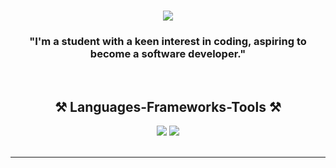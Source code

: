 <!-- <img align="right" src="https://visitor-badge.laobi.icu/badge?page_id=sachinseengh.sachinseengh" /> -->

<h1 align="center">
    <img src="https://readme-typing-svg.herokuapp.com/?font=Righteous&size=35&center=true&vCenter=true&width=500&height=70&duration=4000&lines=Sachin+Kumar+Singh;" />
</h1>

<h3 align="center">"I'm a student with a keen interest in coding, aspiring to become a software developer."</h3>

<br/>

<!--<div align="center">-->
 
<!-- 🔭 I’m currently a student of **BCA TU**
 
 🌱 I’m currently learning **Spring and React Js**
 <br>

 <img src="https://skillicons.dev/icons?i=spring" />
 <img src="https://skillicons.dev/icons?i=react" /> -->
  
 
  

<!-- 💬 Ask me about **Node.js, React, Firebase... or anything [here](https://github.com/salesp07/salesp07/issues)**-->

<!--⚡ Fun fact **Game of Thrones Night's Watch cloaks are made from Ikea rugs** -->

 <!-- </div> -->

 <div align="center">
 
 
<!-- 📞 **Contact me** -->
 

<!-- 
<div align="center"> 
  <a href="mailto:sachinseengh@gmail.com" target="_blank">
  <img src="https://img.shields.io/badge/Gmail-333333?style=for-the-badge&logo=gmail&logoColor=red" /> 
        <img src="https://skillicons.dev/icons?i=gmail" />
  </a>
  <a href="https://www.linkedin.com/in/sachin-singh-9a3ab024a/" target="_blank">
     <img src="https://img.shields.io/badge/LinkedIn-0077B5?style=for-the-badge&logo=linkedin&logoColor=white" target="_blank" /> 
       <img src="https://skillicons.dev/icons?i=linkedin" />
  </a>
  <a href="https://www.instagram.com/sacccchhhhiiinn/" target="_blank">
    <img src="https://img.shields.io/badge/LinkedIn-0077B5?style=for-the-badge&logo=linkedin&logoColor=white" target="_blank" /> 
       <img src="https://skillicons.dev/icons?i=instagram" />
  </a>
    
</div> 
-->

 
 
<h2 align="center">⚒️ Languages-Frameworks-Tools ⚒️</h2>

<div align="center">
    <img src="https://skillicons.dev/icons?i=html,css,github,figma,photoshop" />
    <img src="https://skillicons.dev/icons?i=python,javascript,java,mysql,c,php" /><br>
</div>

<br/>
<hr/>

<!--<div align="center">
  <h2>🐍 My Contributions 🐍</h2>
  <br>
  <img alt="snake eating my contributions" src="https://raw.githubusercontent.com/sachinseengh/sachinseengh/output/github-contribution-grid-snake-dark.svg" />
  
  <br/><br/><br/>
</div>-->


<!--

<h2 align="center">⚡ Stats ⚡</h2>
<br>
<div align=center>
<a href="https://git.io/streak-stats"><img src="https://streak-stats.demolab.com?user=sachinseengh&theme=dark&border_radius=1.5&card_width=350" alt="GitHub Streak" /></a>
  <img width=390 src="https://github-readme-stats.vercel.app/api?username=sachinseengh&count_private=true&show_icons=true&theme=react&rank_icon=github&border_radius=10" alt="readme stats" /> 
  <br/>
  <img width=325 align="center" src="https://github-readme-stats.vercel.app/api/top-langs/?username=sachinseengh&hide=HTML&langs_count=8&layout=compact&theme=react&border_radius=10&size_weight=0.5&count_weight=0.5&exclude_repo=github-readme-stats" alt="top langs" />
</div>

<br/><br/>

<hr/>

<br/>
-->



<br/>
